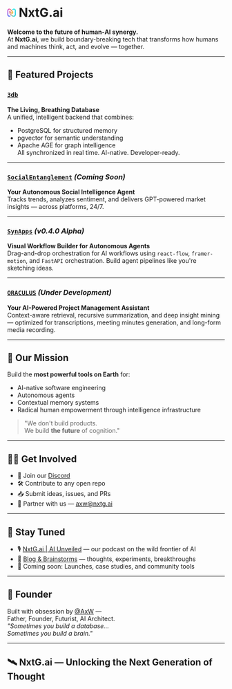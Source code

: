 # <img src="logo.png" alt="NXTG.AI Logo" width="20"> NxtG.ai

**Welcome to the future of human-AI synergy.**  
At **NxtG.ai**, we build boundary-breaking tech that transforms how humans and machines think, act, and evolve — together.

---

## 🧠 Featured Projects

### [`3db`](https://github.com/nxtg-ai/3db)  
**The Living, Breathing Database**  
A unified, intelligent backend that combines:
- PostgreSQL for structured memory  
- pgvector for semantic understanding  
- Apache AGE for graph intelligence  
All synchronized in real time. AI-native. Developer-ready.

---

### [`SocialEntanglement`](https://github.com/nxtg-ai/socialentanglement) *(Coming Soon)*  
**Your Autonomous Social Intelligence Agent**  
Tracks trends, analyzes sentiment, and delivers GPT-powered market insights — across platforms, 24/7.

---

### [`SynApps`](https://github.com/nxtg-ai/SynApps-v0.4.0) *(v0.4.0 Alpha)*  
**Visual Workflow Builder for Autonomous Agents**  
Drag-and-drop orchestration for AI workflows using `react-flow`, `framer-motion`, and `FastAPI` orchestration. Build agent pipelines like you're sketching ideas.

---

### [`ORACULUS`](https://github.com/nxtg-ai/oraculus) *(Under Development)*  
**Your AI-Powered Project Management Assistant**  
Context-aware retrieval, recursive summarization, and deep insight mining — optimized for transcriptions, meeting minutes generation, and long-form media recording.

---

## 🎯 Our Mission

Build the **most powerful tools on Earth** for:
- AI-native software engineering  
- Autonomous agents  
- Contextual memory systems  
- Radical human empowerment through intelligence infrastructure

> "We don't build products.  
> We build **the future** of cognition."

---

## 🧑‍💻 Get Involved

- 💬 Join our [Discord](https://discord.gg/UUt6Yfk7NX)  
- 🛠️ Contribute to any open repo  
- 📥 Submit ideas, issues, and PRs  
- 🤝 Partner with us — [axw@nxtg.ai](mailto:axw@nxtg.ai)

---

## 📡 Stay Tuned

- 🎙️ [NxtG.ai | AI Unveiled](https://open.spotify.com/show/0eGicvKYyd8mIxqywgyAbY?si=dCv-xNy7RPed3-JDFzVoiQ) — our podcast on the wild frontier of AI  
- 📝 [Blog & Brainstorms](https://blog.nxtg.ai) — thoughts, experiments, breakthroughs  
- 🧬 Coming soon: Launches, case studies, and community tools

---

## 🧬 Founder

Built with obsession by [@AxW](https://www.linkedin.com/in/-asif-/) —  
Father, Founder, Futurist, AI Architect.  
*"Sometimes you build a database...  
Sometimes you build a brain."*

---

## 🛰️ NxtG.ai — Unlocking the Next Generation of Thought
